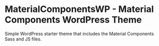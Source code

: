 

MaterialComponentsWP - Material Components WordPress Theme
===

Simple WordPress starter theme that includes the Material Components Sass and JS files. 
